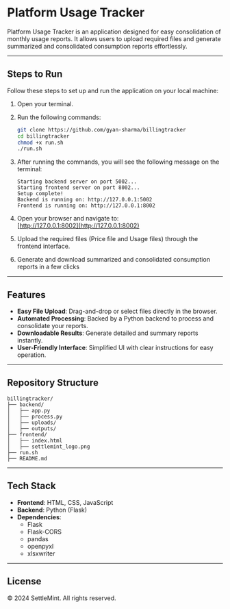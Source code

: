 
# Platform Usage Tracker

Platform Usage Tracker is an application designed for easy consolidation of monthly usage reports. It allows users to upload required files and generate summarized and consolidated consumption reports effortlessly.

---

## Steps to Run

Follow these steps to set up and run the application on your local machine:

1. Open your terminal.
2. Run the following commands:

   ```bash
   git clone https://github.com/gyan-sharma/billingtracker
   cd billingtracker
   chmod +x run.sh
   ./run.sh
   ```

3. After running the commands, you will see the following message on the terminal:

   ```
   Starting backend server on port 5002...
   Starting frontend server on port 8002...
   Setup complete!
   Backend is running on: http://127.0.0.1:5002
   Frontend is running on: http://127.0.0.1:8002
   ```

4. Open your browser and navigate to:  
   [http://127.0.0.1:8002](http://127.0.0.1:8002)

5. Upload the required files (Price file and Usage files) through the frontend interface.

6. Generate and download summarized and consolidated consumption reports in a few clicks

---

## Features

- **Easy File Upload**: Drag-and-drop or select files directly in the browser.
- **Automated Processing**: Backed by a Python backend to process and consolidate your reports.
- **Downloadable Results**: Generate detailed and summary reports instantly.
- **User-Friendly Interface**: Simplified UI with clear instructions for easy operation.

---

## Repository Structure

```plaintext
billingtracker/
├── backend/
│   ├── app.py
│   ├── process.py
│   ├── uploads/
│   ├── outputs/
├── frontend/
│   ├── index.html
│   ├── settlemint_logo.png
├── run.sh
├── README.md
```

---

## Tech Stack

- **Frontend**: HTML, CSS, JavaScript
- **Backend**: Python (Flask)
- **Dependencies**: 
  - Flask
  - Flask-CORS
  - pandas
  - openpyxl
  - xlsxwriter

---

## License

© 2024 SettleMint. All rights reserved.
